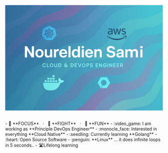 <img src="https://raw.githubusercontent.com/noureldien2021/noureldien2021/refs/heads/main/git2.png" alt="Introduction Banner.." style="text-align: center; margin-bottom: 30px;" />
- 🎯 **FOCUS** &nbsp; · &nbsp; 🥊 **FIGHT** &nbsp; · &nbsp; 🎉 **FUN**
-   :video_game: I am working as **Principle DevOps Engineer**
-   :monocle_face: Interested in everything **Cloud Native**
-   :seedling: Currently learning **Golang**
-   :heart: Open Source Software
-   :penguin: **Linux** ... it does infinite loops in 5 seconds..
-   🛣️Lifelong learning
